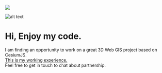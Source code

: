 [![](http://img.youtube.com/vi/I0QNekixQLw/0.jpg)](http://www.youtube.com/watch?v=I0QNekixQLw "")

![alt text](https://raw.githubusercontent.com/3DGISKing/Cesium_TerrainCutVolumeMeasurer/master/Screenshot_2.png?raw=true)

# Hi, Enjoy my code.
I am finding an opportunity to work on a great 3D Web GIS project based on CesiumJS.  
[This is my working experience.](https://docs.google.com/document/d/1LDBFsSW2ECTPW53f18EzqURBdfs8HDsvNumzYi7x9-Y/edit?usp=sharing)   
Feel free to get in touch to chat about partnership.  

